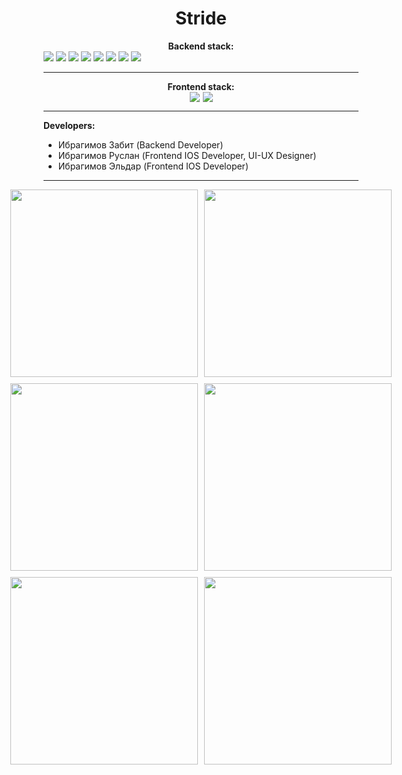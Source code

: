 <h1 align="center">Stride</h1>

<center><b>Backend stack:</b></center>

<div>
    <img src="https://img.shields.io/badge/DJANGO-REST-ff1709?style=for-the-badge&logo=django&logoColor=white&color=ff1709&labelColor=gray">
    <img src="https://img.shields.io/badge/PostgreSQL-4169E1.svg?style=for-the-badge&logo=PostgreSQL&logoColor=white">
    <img src="https://img.shields.io/badge/Redis-DC382D.svg?style=for-the-badge&logo=Redis&logoColor=white">
    <img src="https://img.shields.io/badge/Docker-2496ED.svg?style=for-the-badge&logo=Docker&logoColor=white">
    <img src="https://img.shields.io/badge/Postman-FF6C37.svg?style=for-the-badge&logo=Postman&logoColor=white">
    <img src="https://img.shields.io/badge/-Linux-185885?logo=linux&style=for-the-badge&logoColor=fff">
    <img src="https://img.shields.io/badge/nginx-%23009639.svg?style=for-the-badge&logo=nginx&logoColor=white">
    <img src="https://img.shields.io/badge/git-%23F05033.svg?style=for-the-badge&logo=git&logoColor=white">
</div>

---

<center><b>Frontend stack:</b></center>

<div style="display: flex; gap: 5px; justify-content: center;">
    <img src="https://img.shields.io/badge/swift-F54A2A?style=for-the-badge&logo=swift&logoColor=white">
    <img src="https://img.shields.io/badge/git-%23F05033.svg?style=for-the-badge&logo=git&logoColor=white">
</div>

---

**Developers:**

- Ибрагимов Забит (Backend Developer)
- Ибрагимов Руслан (Frontend IOS Developer, UI-UX Designer)
- Ибрагимов Эльдар (Frontend IOS Developer)

---
<div style="display: grid; grid-template-columns: repeat(2, 1fr);; justify-content: center; gap: 10px">
    <img style="width: 300px; display: inline-block;" src="images/Start.png">
    <img style="width: 300px; display: inline-block;" src="images/Vhod.png">
    <img style="width: 300px; display: inline-block;" src="images/catalog.png">
    <img style="width: 300px; display: inline-block;" src="images/courses.png">
    <img style="width: 300px; display: inline-block;" src="images/Profile.png">
    <img style="width: 300px; display: inline-block;" src="images/ProfileSettings.png">
</div>
